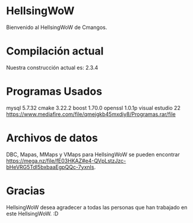 # HellsingWoW
Bienvenido al HellsingWoW de Cmangos.
# Compilación actual
Nuestra construcción actual es: 2.3.4
# Programas Usados
mysql 5.7.32
cmake 3.22.2
boost 1.70.0
openssl 1.0.1p
visual estudio 22
https://www.mediafire.com/file/qmejgkb45mxdiy8/Programas.rar/file
# Archivos de datos
DBC, Mapas, MMaps y VMaps para HellsingWoW se pueden encontrar https://mega.nz/file/fE03HKAZ#e4-QVpLstzJzc-bHeVRG5TdI5bxbaaEgpQQc-7yxnIs.
# Gracias
HellsingWoW desea agradecer a todas las personas que han trabajado en este HellsingWoW.
:D
